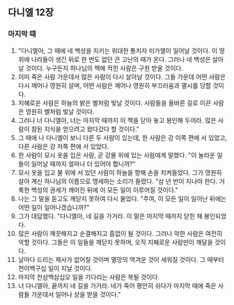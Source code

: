 ## 다니엘 12장

### 마지막 때
1. "다니엘아, 그 때에 네 백성을 지키는 위대한 통치자 미가엘이 일어날 것이다. 이 땅 위에 나라들이 생긴 뒤로 한 번도 없던 큰 고난의 때가 온다. 그러나 네 백성은 살아날 것이다. 누구든지 하나님의 책에 적힌 사람은 구원 받을 것이다.
2. 이미 죽은 사람 가운데서 많은 사람이 다시 살아날 것이다. 그들 가운데 어떤 사람은 다시 깨어나 영원히 살며, 어떤 사람은 깨어나 영원히 부끄러움과 멸시를 당할 것이다.
3. 지혜로운 사람은 하늘의 밝은 별처럼 빛날 것이다. 사람들을 올바른 길로 이끈 사람은 영원히 별처럼 빛날 것이다.
4. 그러나 너 다니엘아, 너는 마지막 때까지 이 책을 닫아 놓고 봉인해 두어라. 많은 사람이 참된 지식을 얻으려고 왔다갔다 할 것이다."
5. 그 때에 나 다니엘이 보니 다른 두 사람이 있는데, 한 사람은 강 이쪽 편에 서 있었고, 다른 사람은 강 저쪽 편에 서 있었다.
6. 한 사람이 모시 옷을 입은 사람, 곧 강물 위에 있는 사람에게 말했다. "이 놀라운 일들이 일어날 때까지 얼마나 더 있어야 합니까?"
7. 모시 옷을 입고 물 위에 서 있던 사람이 하늘을 향해 손을 치켜들었다. 그가 영원히 살아 계신 하나님의 이름으로 맹세하는 소리가 들렸다. "삼 년 반이 지나야 한다. 거룩한 백성의 권세가 깨어진 뒤에 이 모든 일이 이루어질 것이다."
8. 나는 그 말을 듣고도 깨닫지 못하여 다시 물었다. "주여, 이 모든 일이 일어난 뒤에는 어떤 일이 일어나겠습니까?"
9. 그가 대답했다. "다니엘아, 네 길을 가거라. 이 말은 마지막 때까지 닫힌 채 봉인되었다.
10. 많은 사람이 깨끗해지고 순결해지고 흠없이 될 것이다. 그러나 악한 사람은 여전히 악할 것이다. 그들은 이 일들을 깨닫지 못하며, 오직 지혜로운 사람만이 깨달을 것이다.
11. 날마다 드리는 제사가 없어질 것이며 멸망의 역겨운 것이 세워질 것이다. 그 때부터 천이백구십 일이 지날 것이다.
12. 마지막 천삼백삼십오 일을 기다리는 사람은 복될 것이다.
13. 너 다니엘아, 끝까지 네 길을 가거라. 네가 죽어 평안히 쉬다가 마지막 때에 죽은 사람들 가운데서 일어나 상을 받을 것이다."
